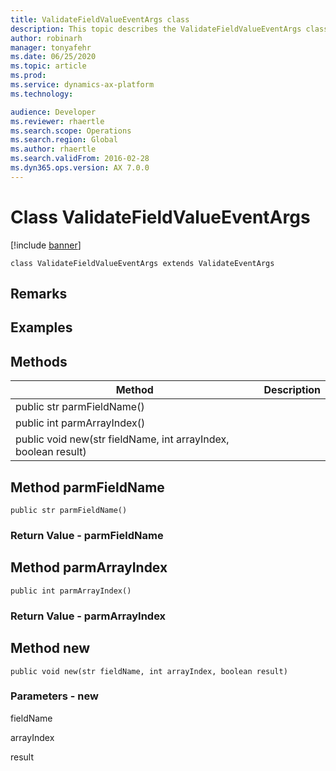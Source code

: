 ```yaml
---
title: ValidateFieldValueEventArgs class
description: This topic describes the ValidateFieldValueEventArgs class.
author: robinarh
manager: tonyafehr
ms.date: 06/25/2020
ms.topic: article
ms.prod: 
ms.service: dynamics-ax-platform
ms.technology: 

audience: Developer
ms.reviewer: rhaertle
ms.search.scope: Operations
ms.search.region: Global
ms.author: rhaertle
ms.search.validFrom: 2016-02-28
ms.dyn365.ops.version: AX 7.0.0
---
```


# Class ValidateFieldValueEventArgs

[!include [banner](../includes/banner.md)]

```xpp
class ValidateFieldValueEventArgs extends ValidateEventArgs
```

## Remarks

## Examples

## Methods

| Method                                                         | Description |
|----------------------------------------------------------------|-------------|
| public str parmFieldName()                                     |             |
| public int parmArrayIndex()                                    |             |
| public void new(str fieldName, int arrayIndex, boolean result) |             |

## Method parmFieldName

```xpp
public str parmFieldName()
```

### Return Value - parmFieldName

## Method parmArrayIndex

```xpp
public int parmArrayIndex()
```

### Return Value - parmArrayIndex

## Method new

```xpp
public void new(str fieldName, int arrayIndex, boolean result)
```

### Parameters - new

fieldName  

<!-- -->

arrayIndex  

<!-- -->

result  

